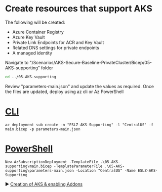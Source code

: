 # Create resources that support AKS

The following will be created:

* Azure Container Registry
* Azure Key Vault
* Private Link Endpoints for ACR and Key Vault
* Related DNS settings for private endpoints
* A managed identity

Navigate to "/Scenarios/AKS-Secure-Baseline-PrivateCluster/Bicep/05-AKS-supporting" folder

```bash
cd ../05-AKS-supporting
```

Review "parameters-main.json" and update the values as required. Once the files are updated, deploy using az cli or Az PowerShell

# [CLI](#tab/CLI)

```azurecli
az deployment sub create -n "ESLZ-AKS-Supporting" -l "CentralUS" -f main.bicep -p parameters-main.json
```

# [PowerShell](#tab/PowerShell)

```azurepowershell
New-AzSubscriptionDeployment -TemplateFile .\05-AKS-supporting\main.bicep -TemplateParameterFile .\05-AKS-supporting\parameters-main.json -Location "CentralUS" -Name ESLZ-AKS-Supporting
```

:arrow_forward: [Creation of AKS & enabling Addons](./06-AKS-cluster.md)